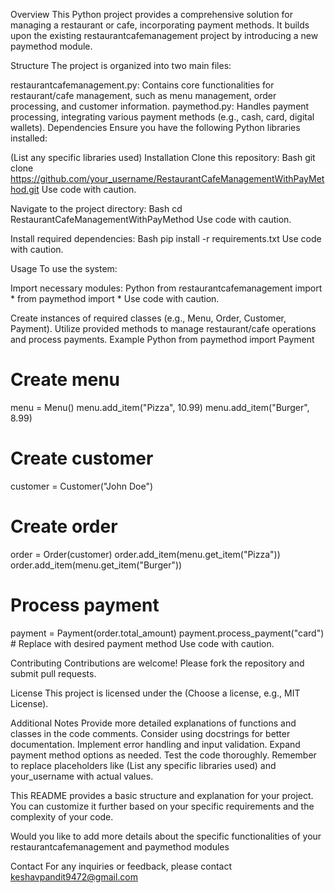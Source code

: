 Overview
This Python project provides a comprehensive solution for managing a restaurant or cafe, incorporating payment methods. It builds upon the existing restaurantcafemanagement project by introducing a new paymethod module.

Structure
The project is organized into two main files:

restaurantcafemanagement.py: Contains core functionalities for restaurant/cafe management, such as menu management, order processing, and customer information.
paymethod.py: Handles payment processing, integrating various payment methods (e.g., cash, card, digital wallets).
Dependencies
Ensure you have the following Python libraries installed:

(List any specific libraries used)
Installation
Clone this repository:
Bash
git clone https://github.com/your_username/RestaurantCafeManagementWithPayMethod.git
Use code with caution.

Navigate to the project directory:
Bash
cd RestaurantCafeManagementWithPayMethod
Use code with caution.

Install required dependencies:
Bash
pip install -r requirements.txt
Use code with caution.

Usage
To use the system:

Import necessary modules:
Python
from restaurantcafemanagement import *
from paymethod import *
Use code with caution.

Create instances of required classes (e.g., Menu, Order, Customer, Payment).
Utilize provided methods to manage restaurant/cafe operations and process payments.
Example
Python
from paymethod import Payment

# Create menu
menu = Menu()
menu.add_item("Pizza", 10.99)
menu.add_item("Burger", 8.99)

# Create customer
customer = Customer("John Doe")

# Create order
order = Order(customer)
order.add_item(menu.get_item("Pizza"))
order.add_item(menu.get_item("Burger"))

# Process payment
payment = Payment(order.total_amount)
payment.process_payment("card")  # Replace with desired payment method
Use code with caution.

Contributing
Contributions are welcome! Please fork the repository and submit pull requests.

License
This project is licensed under the (Choose a license, e.g., MIT License).

Additional Notes
Provide more detailed explanations of functions and classes in the code comments.
Consider using docstrings for better documentation.
Implement error handling and input validation.
Expand payment method options as needed.
Test the code thoroughly.
Remember to replace placeholders like (List any specific libraries used) and your_username with actual values.

This README provides a basic structure and explanation for your project. You can customize it further based on your specific requirements and the complexity of your code.

Would you like to add more details about the specific functionalities of your restaurantcafemanagement and paymethod modules

Contact
For any inquiries or feedback, please contact keshavpandit9472@gmail.com
